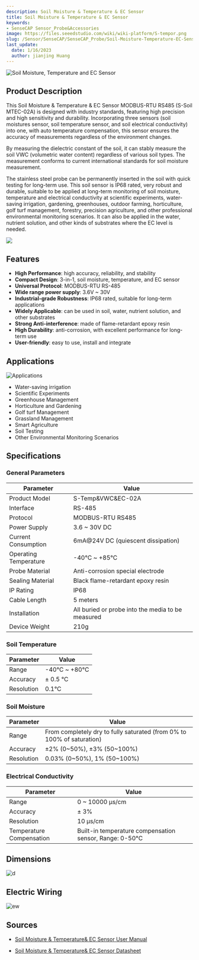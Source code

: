 ```yaml
---
description: Soil Moisture & Temperature & EC Sensor
title: Soil Moisture & Temperature & EC Sensor
keywords:
- SenseCAP Sensor_Probe&Accessories
image: https://files.seeedstudio.com/wiki/wiki-platform/S-tempor.png
slug: /Sensor/SenseCAP/SenseCAP_Probe/Soil-Moisture-Temperature-EC-Sensor
last_update:
  date: 1/16/2023
  author: jianjing Huang
---
```


![Soil Moisture, Temperature and EC Sensor](https://files.seeedstudio.com/wiki/Soil_Moisture_Temperature_EC_Sensor/101990667_2.png)

## Product Description

This Soil Moisture & Temperature & EC Sensor MODBUS-RTU RS485 (S-Soil MTEC-02A) is designed with industry standards, featuring high precision and high sensitivity and durability. Incorporating three sensors (soil moistures sensor, soil temperature sensor, and soil electrical conductivity) into one, with auto temperature compensation, this sensor ensures the accuracy of measurements regardless of the environment changes.

By measuring the dielectric constant of the soil, it can stably measure the soil VWC (volumetric water content) regardless of various soil types. The measurement conforms to current international standards for soil moisture measurement.

The stainless steel probe can be permanently inserted in the soil with quick testing for long-term use. This soil sensor is IP68 rated, very robust and durable, suitable to be applied at long-term monitoring of soil moisture, temperature and electrical conductivity at scientific experiments, water-saving irrigation, gardening, greenhouses, outdoor farming, horticulture, golf turf management, forestry, precision agriculture, and other professional environmental monitoring scenarios. It can also be applied in the water, nutrient solution, and other kinds of substrates where the EC level is needed.

[![](https://files.seeedstudio.com/wiki/Seeed-WiKi/docs/images/300px-Get_One_Now_Banner-ragular.png)](https://www.seeedstudio.com/RS485-Soil-Moisture-Temperature-EC-Sensor-S-Soil-MTEC-02-p-4633.html)

## Features

* **High Performance**: high accuracy, reliability, and stability
* **Compact Design**: 3-in-1, soil moisture, temperature, and EC sensor
* **Universal Protocol**: MODBUS-RTU RS-485
* **Wide range power supply**: 3.6V ~ 30V
* **Industrial-grade Robustness**: IP68 rated, suitable for long-term applications
* **Widely Applicable**: can be used in soil, water, nutrient solution, and other substrates
* **Strong Anti-interference**: made of flame-retardant epoxy resin
* **High Durability**: anti-corrosion, with excellent performance for long-term use
* **User-friendly**: easy to use, install and integrate

## Applications

![Applications](https://files.seeedstudio.com/wiki/Soil_Moisture_Temperature_EC_Sensor/Applications.png)

* Water-saving irrigation
* Scientific Experiments
* Greenhouse Management
* Horticulture and Gardening
* Golf turf Management
* Grassland Management
* Smart Agriculture
* Soil Testing
* Other Environmental Monitoring Scenarios

## Specifications

### General Parameters

| Parameter | Value |
|-----------|-------|
| Product Model | S-Temp&VWC&EC-02A |
| Interface | RS-485 |
| Protocol | MODBUS-RTU RS485 |
| Power Supply | 3.6 ~ 30V DC |
| Current Consumption | 6mA@24V DC (quiescent dissipation) |
| Operating Temperature | -40℃ ~ +85℃ |
| Probe Material | Anti-corrosion special electrode |
| Sealing Material | Black flame-retardant epoxy resin |
| IP Rating | IP68 |
| Cable Length | 5 meters |
| Installation | All buried or probe into the media to be measured |
| Device Weight | 210g |

### Soil Temperature

| Parameter | Value |
|-----------|-------|
| Range | -40℃ ~ +80℃ |
| Accuracy | ± 0.5 ℃ |
| Resolution | 0.1℃ |

### Soil Moisture

| Parameter | Value |
|-----------|-------|
| Range | From completely dry to fully saturated (from 0% to 100% of saturation) |
| Accuracy | ±2% (0~50%), ±3% (50~100%) |
| Resolution | 0.03% (0~50%), 1% (50~100%) |

### Electrical Conductivity

| Parameter | Value |
|-----------|-------|
| Range | 0 ~ 10000 μs/cm |
| Accuracy | ± 3% |
| Resolution | 10 μs/cm |
| Temperature Compensation | Built-in temperature compensation sensor, Range: 0-50°C |

## Dimensions

![d](https://files.seeedstudio.com/wiki/Soil_Moisture_Temperature_EC_Sensor/probe_dimensions.png)

## Electric Wiring

![ew](https://files.seeedstudio.com/wiki/Soil_Moisture_Temperature_EC_Sensor/wiring_diagram.png)

## Sources

* [Soil Moisture & Temperature& EC Sensor User Manual](https://files.seeedstudio.com/wiki/Soil_Moisture_Temperature_EC_Sensor/SoilMoisture_Temperature_ECSensorUserManual-S-Temp&VWC&EC-02.pdf)

* [Soil Moisture & Temperature& EC Sensor Datasheet](https://files.seeedstudio.com/wiki/Soil_Moisture_Temperature_EC_Sensor/RS485SoilMoisture_Temperature_ECSensor(S-Temp&VWC&EC-02A).pdf)